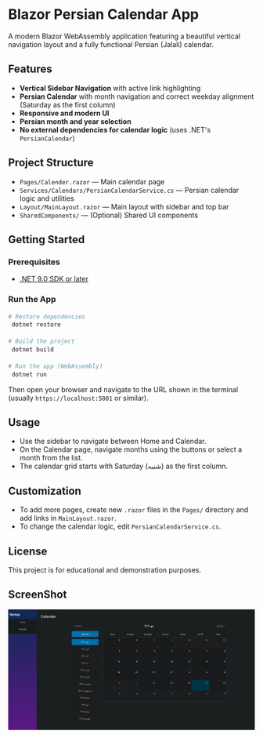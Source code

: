 # Blazor Persian Calendar App

A modern Blazor WebAssembly application featuring a beautiful vertical navigation layout and a fully functional Persian (Jalali) calendar.

## Features
- **Vertical Sidebar Navigation** with active link highlighting
- **Persian Calendar** with month navigation and correct weekday alignment (Saturday as the first column)
- **Responsive and modern UI**
- **Persian month and year selection**
- **No external dependencies for calendar logic** (uses .NET's `PersianCalendar`)

## Project Structure
- `Pages/Calender.razor` — Main calendar page
- `Services/Calendars/PersianCalendarService.cs` — Persian calendar logic and utilities
- `Layout/MainLayout.razor` — Main layout with sidebar and top bar
- `SharedComponents/` — (Optional) Shared UI components

## Getting Started

### Prerequisites
- [.NET 9.0 SDK or later](https://dotnet.microsoft.com/download)

### Run the App
```bash
# Restore dependencies
 dotnet restore

# Build the project
 dotnet build

# Run the app (WebAssembly)
 dotnet run
```
Then open your browser and navigate to the URL shown in the terminal (usually `https://localhost:5001` or similar).

## Usage
- Use the sidebar to navigate between Home and Calendar.
- On the Calendar page, navigate months using the buttons or select a month from the list.
- The calendar grid starts with Saturday (شنبه) as the first column.

## Customization
- To add more pages, create new `.razor` files in the `Pages/` directory and add links in `MainLayout.razor`.
- To change the calendar logic, edit `PersianCalendarService.cs`.

## License
This project is for educational and demonstration purposes. 

## ScreenShot

![Persian calendar screenshot](./BlazorApp/wwwroot/Images/image.png)

